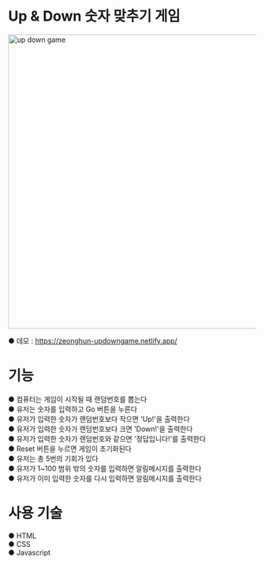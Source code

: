 # Up & Down 숫자 맞추기 게임

<img width="595" alt="up   down game" src="https://user-images.githubusercontent.com/115923975/200740594-e304179d-bfea-4d4e-9e26-6db979f66b30.PNG">

● 데모 : https://zeonghun-updowngame.netlify.app/  

# 기능
● 컴퓨터는 게임이 시작될 때 랜덤번호를 뽑는다  
● 유저는 숫자를 입력하고 Go 버튼을 누른다  
● 유저가 입력한 숫자가 랜덤번호보다 작으면 'Up!'을 출력한다  
● 유저가 입력한 숫자가 랜덤번호보다 크면 'Down!'을 출력한다  
● 유저가 입력한 숫자가 랜덤번호와 같으면 '정답입니다!'를 출력한다  
● Reset 버튼을 누르면 게임이 초기화된다  
● 유저는 총 5번의 기회가 있다  
● 유저가 1~100 범위 밖의 숫자를 입력하면 알림메시지를 출력한다  
● 유저가 이미 입력한 숫자를 다시 입력하면 알림메시지를 출력한다  

# 사용 기술
● HTML  
● CSS  
● Javascript  
